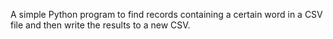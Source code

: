 A simple Python program to find records containing a certain word in a CSV file and then write the results to a new CSV.
